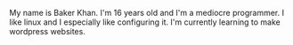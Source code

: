 My name is Baker Khan. I'm 16 years old and I'm a mediocre programmer. I like linux and I especially like configuring it.
I'm currently learning to make wordpress websites.
